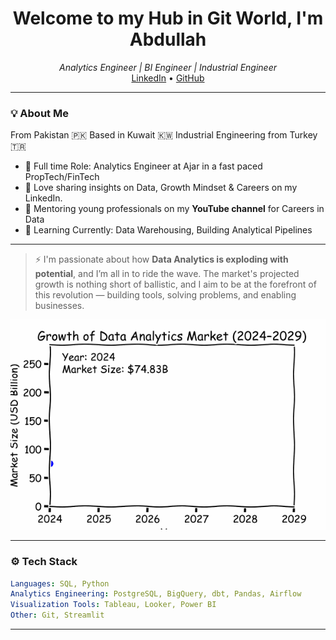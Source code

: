 <h1 align="center">Welcome to my Hub in Git World, I'm Abdullah</h1>
<p align="center">
  <em> Analytics Engineer | BI Engineer | Industrial Engineer</em><br/>
  <a href="https://linkedin.com/in/abdullahajmalkwt">LinkedIn</a> • 
  <a href="https://github.com/abwho0">GitHub</a>
</p>

---

### 💡 About Me
From Pakistan 🇵🇰 Based in Kuwait 🇰🇼 Industrial Engineering from Turkey 🇹🇷

- 💼 Full time Role: Analytics Engineer at Ajar in a fast paced PropTech/FinTech
- 🎯 Love sharing insights on Data, Growth Mindset & Careers on my LinkedIn.
- 🎥 Mentoring young professionals on my **YouTube channel** for Careers in Data 
- 🧠 Learning Currently: Data Warehousing,  Building Analytical Pipelines
---

> ⚡ I'm passionate about how **Data Analytics is exploding with potential**, and I’m all in to ride the wave. The market's projected growth is nothing short of ballistic, and I aim to be at the forefront of this revolution — building tools, solving problems, and enabling businesses.

<p align="center">
  <img src="https://github.com/abwho0/abdullahajmal/blob/main/data_analytics_market_growth.gif" alt="Data Analytics Growth Animation" width="600"/>
</p>

---

### ⚙️ Tech Stack

```yaml
Languages: SQL, Python
Analytics Engineering: PostgreSQL, BigQuery, dbt, Pandas, Airflow
Visualization Tools: Tableau, Looker, Power BI
Other: Git, Streamlit
```
---
